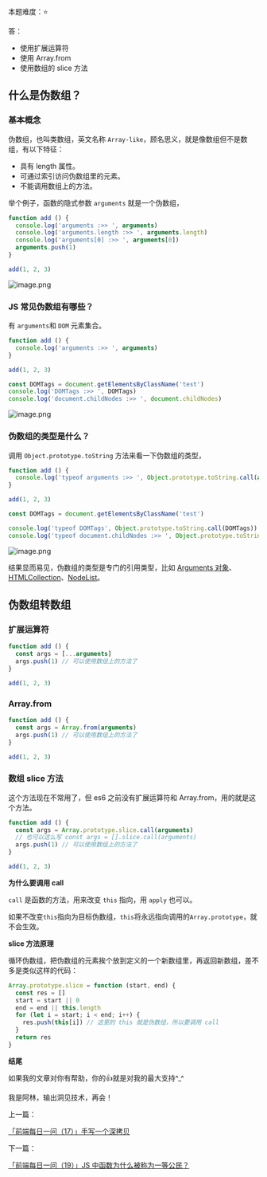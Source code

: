 本题难度：⭐ 

答：

- 使用扩展运算符
- 使用 Array.from
- 使用数组的 slice 方法

## 什么是伪数组？

### 基本概念

伪数组，也叫类数组，英文名称 `Array-like`，顾名思义，就是像数组但不是数组，有以下特征：

- 具有 length 属性。
- 可通过索引访问伪数组里的元素。
- 不能调用数组上的方法。

举个例子，函数的隐式参数 `arguments` 就是一个伪数组，

```js
function add () {
  console.log('arguments :>> ', arguments)
  console.log('arguments.length :>> ', arguments.length)
  console.log('arguments[0] :>> ', arguments[0])
  arguments.push(1)
}

add(1, 2, 3)
```


![image.png](https://p9-juejin.byteimg.com/tos-cn-i-k3u1fbpfcp/2c6693f4219a4857b4910b00e5af61aa~tplv-k3u1fbpfcp-watermark.image?)

### JS 常见伪数组有哪些？

有 `arguments`和 `DOM` 元素集合。

```js
function add () {
  console.log('arguments :>> ', arguments)
}

add(1, 2, 3)

const DOMTags = document.getElementsByClassName('test')
console.log('DOMTags :>> ', DOMTags)
console.log('document.childNodes :>> ', document.childNodes)
```

![image.png](https://p3-juejin.byteimg.com/tos-cn-i-k3u1fbpfcp/e22ece219e2e4ed582ed4455ac46af4c~tplv-k3u1fbpfcp-watermark.image?)

### 伪数组的类型是什么？

调用 `Object.prototype.toString` 方法来看一下伪数组的类型，
```js
function add () {
  console.log('typeof arguments :>> ', Object.prototype.toString.call(arguments))
}

add(1, 2, 3)

const DOMTags = document.getElementsByClassName('test')

console.log('typeof DOMTags', Object.prototype.toString.call(DOMTags))
console.log('typeof document.childNodes :>> ', Object.prototype.toString.call(document.childNodes))
```

![image.png](https://p1-juejin.byteimg.com/tos-cn-i-k3u1fbpfcp/a7bc9e0d44174724879e79d07bd25334~tplv-k3u1fbpfcp-watermark.image?)

结果显而易见，伪数组的类型是专门的引用类型，比如 [Arguments 对象](https://developer.mozilla.org/zh-CN/docs/Web/JavaScript/Reference/Functions/arguments)、[HTMLCollection](https://developer.mozilla.org/zh-CN/docs/Web/API/HTMLCollection)、[NodeList](https://developer.mozilla.org/zh-CN/docs/Web/API/NodeList)。

## 伪数组转数组

### 扩展运算符

```js
function add () {
  const args = [...arguments]
  args.push(1) // 可以使用数组上的方法了
}

add(1, 2, 3)
```
### Array.from

```js
function add () {
  const args = Array.from(arguments)
  args.push(1) // 可以使用数组上的方法了
}

add(1, 2, 3)
```

### 数组 slice 方法

这个方法现在不常用了，但 es6 之前没有扩展运算符和 Array.from，用的就是这个方法。

```js
function add () {
  const args = Array.prototype.slice.call(arguments)
  // 也可以这么写 const args = [].slice.call(arguments) 
  args.push(1) // 可以使用数组上的方法了
}

add(1, 2, 3)
```

**为什么要调用 call**

`call` 是函数的方法，用来改变 `this` 指向，用 `apply` 也可以。

如果不改变`this`指向为目标伪数组，`this`将永远指向调用的`Array.prototype`，就不会生效。

**slice 方法原理**

循环伪数组，把伪数组的元素挨个放到定义的一个新数组里，再返回新数组，差不多是类似这样的代码：

```js
Array.prototype.slice = function (start, end) {
  const res = []
  start = start || 0
  end = end || this.length
  for (let i = start; i < end; i++) {
    res.push(this[i]) // 这里的 this 就是伪数组，所以要调用 call
  }
  return res
}
```

**结尾**

如果我的文章对你有帮助，你的👍就是对我的最大支持^_^

我是阿林，输出洞见技术，再会！

上一篇：

[「前端每日一问（17）」手写一个深拷贝](https://github.com/wlllyfor/question-everyday/blob/main/JS/17.%E6%89%8B%E5%86%99%E4%B8%80%E4%B8%AA%E6%B7%B1%E6%8B%B7%E8%B4%9D.md)

下一篇：

[「前端每日一问（19）」JS 中函数为什么被称为一等公民？](https://juejin.cn/post/7075089473402306597)